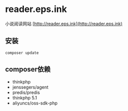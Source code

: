 # reader.eps.ink

小说阅读网站 [http://reader.eps.ink](http://reader.eps.ink)

## 安装
```
composer update
```

## composer依赖
- thinkphp
- jenssegers/agent
- predis/predis
- thinkphp 5.1
- aliyuncs/oss-sdk-php